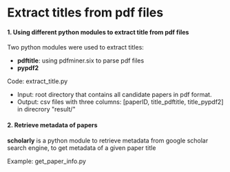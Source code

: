 # Extract titles from pdf files

#### 1. Using different python modules to extract title from pdf files
Two python modules were used to extract titles:

* **pdftitle**: using pdfminer.six to parse pdf files
* **pypdf2**

Code: extract_title.py

* Input: root directory that contains all candidate papers in pdf format.
* Output: csv files with three columns: [paperID, title\_pdftitle, title\_pypdf2] in direcrory "result/"



#### 2. Retrieve metadata of papers
**scholarly** is a python module to retrieve metadata from google scholar search engine, to get metadata of a given paper title

Example: get\_paper\_info.py
